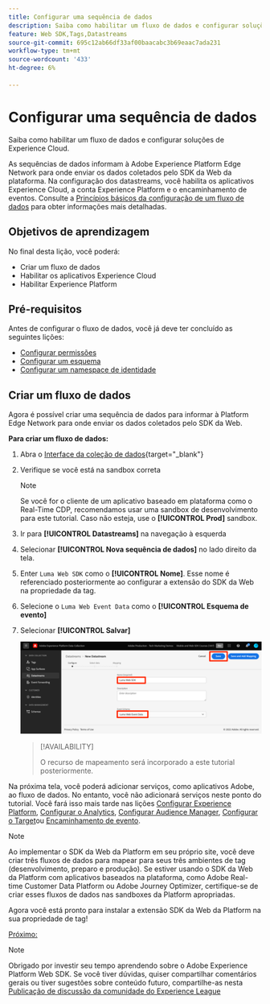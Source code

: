 ```yaml
---
title: Configurar uma sequência de dados
description: Saiba como habilitar um fluxo de dados e configurar soluções de Experience Cloud. Esta lição é parte do tutorial Implementar o Adobe Experience Cloud com o SDK da Web.
feature: Web SDK,Tags,Datastreams
source-git-commit: 695c12ab66df33af00baacabc3b69eaac7ada231
workflow-type: tm+mt
source-wordcount: '433'
ht-degree: 6%

---
```


# Configurar uma sequência de dados

Saiba como habilitar um fluxo de dados e configurar soluções de Experience Cloud.

As sequências de dados informam à Adobe Experience Platform Edge Network para onde enviar os dados coletados pelo SDK da Web da plataforma. Na configuração dos datastreams, você habilita os aplicativos Experience Cloud, a conta Experience Platform e o encaminhamento de eventos. Consulte a [Princípios básicos da configuração de um fluxo de dados](https://experienceleague.adobe.com/docs/experience-platform/edge/fundamentals/datastreams.html?lang=br) para obter informações mais detalhadas.

## Objetivos de aprendizagem

No final desta lição, você poderá:

* Criar um fluxo de dados
* Habilitar os aplicativos Experience Cloud
* Habilitar Experience Platform

## Pré-requisitos

Antes de configurar o fluxo de dados, você já deve ter concluído as seguintes lições:

* [Configurar permissões](configure-permissions.md)
* [Configurar um esquema](configure-schemas.md)
* [Configurar um namespace de identidade](configure-identities.md)

## Criar um fluxo de dados

Agora é possível criar uma sequência de dados para informar à Platform Edge Network para onde enviar os dados coletados pelo SDK da Web.

**Para criar um fluxo de dados:**

1. Abra o [Interface da coleção de dados](https://launch.adobe.com/){target="_blank"}
1. Verifique se você está na sandbox correta

   >[!NOTE]
   >
   >Se você for o cliente de um aplicativo baseado em plataforma como o Real-Time CDP, recomendamos usar uma sandbox de desenvolvimento para este tutorial. Caso não esteja, use o **[!UICONTROL Prod]** sandbox.

1. Ir para **[!UICONTROL Datastreams]** na navegação à esquerda
1. Selecionar **[!UICONTROL Nova sequência de dados]** no lado direito da tela.
1. Enter `Luma Web SDK` como o **[!UICONTROL Nome]**. Esse nome é referenciado posteriormente ao configurar a extensão do SDK da Web na propriedade da tag.
1. Selecione o `Luma Web Event Data` como o **[!UICONTROL Esquema de evento]**
1. Selecionar **[!UICONTROL Salvar]**

   ![Criar a sequência de dados](assets/datastream-create-datastream.png)

   >[!AVAILABILITY]
   >
   >O recurso de mapeamento será incorporado a este tutorial posteriormente.




Na próxima tela, você poderá adicionar serviços, como aplicativos Adobe, ao fluxo de dados. No entanto, você não adicionará serviços neste ponto do tutorial. Você fará isso mais tarde nas lições [Configurar Experience Platform](setup-experience-platform.md), [Configurar o Analytics](setup-analytics.md), [Configurar Audience Manager](setup-audience-manager.md), [Configurar o Target](setup-target.md)ou [Encaminhamento de evento](setup-event-forwarding.md).

>[!NOTE]
>
>Ao implementar o SDK da Web da Platform em seu próprio site, você deve criar três fluxos de dados para mapear para seus três ambientes de tag (desenvolvimento, preparo e produção). Se estiver usando o SDK da Web da Platform com aplicativos baseados na plataforma, como Adobe Real-time Customer Data Platform ou Adobe Journey Optimizer, certifique-se de criar esses fluxos de dados nas sandboxes da Platform apropriadas.

Agora você está pronto para instalar a extensão SDK da Web da Platform na sua propriedade de tag!

[Próximo: ](install-web-sdk.md)

>[!NOTE]
>
>Obrigado por investir seu tempo aprendendo sobre o Adobe Experience Platform Web SDK. Se você tiver dúvidas, quiser compartilhar comentários gerais ou tiver sugestões sobre conteúdo futuro, compartilhe-as nesta [Publicação de discussão da comunidade do Experience League](https://experienceleaguecommunities.adobe.com/t5/adobe-experience-platform-launch/tutorial-discussion-implement-adobe-experience-cloud-with-web/td-p/444996)
